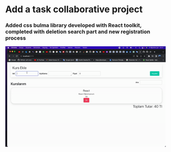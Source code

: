 # Add a task collaborative project



### Added css bulma library developed with React toolkit, completed with deletion search part and new registration process


![](src/cart.gif)
